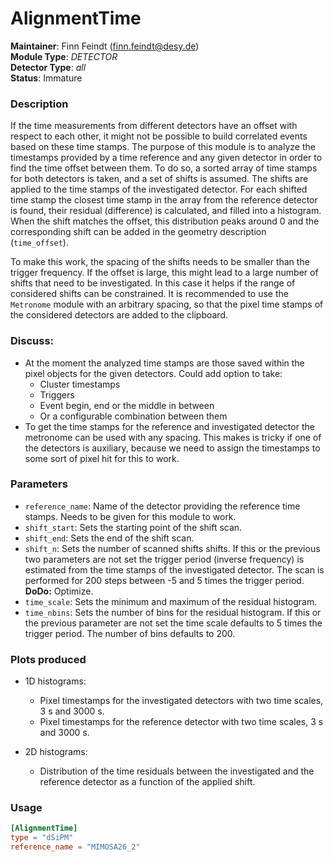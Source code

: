 # AlignmentTime
**Maintainer**: Finn Feindt (<finn.feindt@desy.de>)\
**Module Type**: *DETECTOR*\
**Detector Type**: *all*\
**Status**: Immature

### Description
If the time measurements from different detectors have an offset with respect to each other, it might not be possible to build correlated events based on these time stamps. The purpose of this module is to analyze the timestamps provided by a time reference and any given detector in order to find the time offset between them. To do so, a sorted array of time stamps for both detectors is taken, and a set of shifts is assumed. The shifts are applied to the time stamps of the investigated detector. For each shifted time stamp the closest time stamp in the array from the reference detector is found, their residual (difference) is calculated, and filled into a histogram. When the shift matches the offset, this distribution peaks around 0 and the corresponding shift can be added in the geometry description (`time_offset`).

To make this work, the spacing of the shifts needs to be smaller than the trigger frequency. If the offset is large, this might lead to a large number of shifts that need to be investigated. In this case it helps if the range of considered shifts can be constrained. It is recommended to use the `Metronome` module with an arbitrary spacing, so that the pixel time stamps of the considered detectors are added to the clipboard.

### Discuss: 
* At the moment the analyzed time stamps are those saved within the pixel objects for the given detectors. Could add option to take:
  * Cluster timestamps
  * Triggers
  * Event begin, end or the middle in between
  * Or a configurable combination between them
* To get the time stamps for the reference and investigated detector the metronome can be used with any spacing. This makes is tricky if one of the detectors is auxiliary, because we need to assign the timestamps to some sort of pixel hit for this to work.

### Parameters
* `reference_name`: Name of the detector providing the reference time stamps. Needs to be given for this module to work.
* `shift_start`: Sets the starting point of the shift scan.
* `shift_end`: Sets the end of the shift scan.
* `shift_n`: Sets the number of scanned shifts shifts. If this or the previous two parameters are not set the trigger period (inverse frequency) is estimated from the time stamps of the investigated detector. The scan is performed for 200 steps between -5 and 5 times the trigger period. **DoDo:** Optimize.
* `time_scale`: Sets the minimum and maximum of the residual histogram.
* `time_nbins`: Sets the number of bins for the residual histogram. If this or the previous parameter are not set the time scale defaults to 5 times the trigger period. The number of bins defaults to 200.

### Plots produced
* 1D histograms:
  * Pixel timestamps for the investigated detectors with two time scales, 3 s and 3000 s.
  * Pixel timestamps for the reference detector with two time scales, 3 s and 3000 s.

* 2D histograms:
  * Distribution of the time residuals between the investigated and the reference detector as a function of the applied shift.

### Usage
```toml
[AlignmentTime]
type = "dSiPM"
reference_name = "MIMOSA26_2"
```
